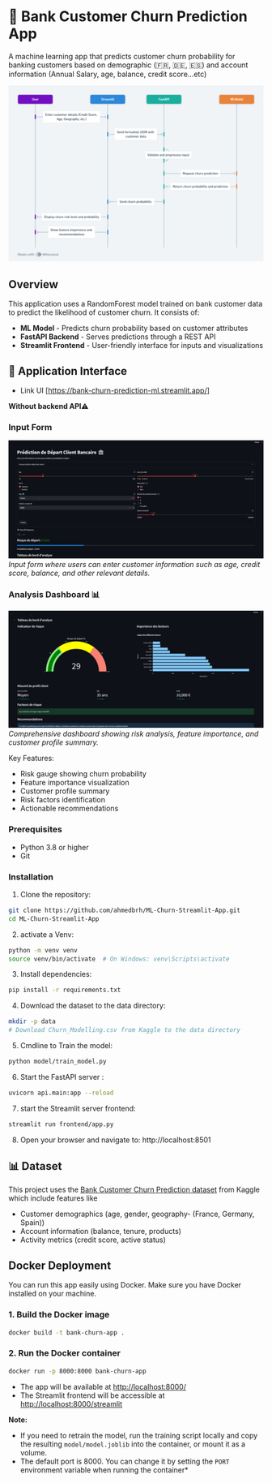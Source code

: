 # 🏦 Bank Customer Churn Prediction App

A machine learning app that predicts customer churn probability for banking customers based on demographic (🇫🇷, 🇩🇪, 🇪🇸) and account information (Annual Salary, age, balance, credit score...etc)

![Workflow Diagram](docs/Bank%20Churn%20Prediction%20Sequence.png)

## Overview

This application uses a RandomForest model trained on bank customer data to predict the likelihood of customer churn. It consists of:

- **ML Model** - Predicts churn probability based on customer attributes
- **FastAPI Backend** - Serves predictions through a REST API
- **Streamlit Frontend** - User-friendly interface for inputs and visualizations

## 📱 Application Interface
- Link UI [https://bank-churn-prediction-ml.streamlit.app/]

**Without backend API**⚠️

### Input Form
![Application Input Interface](docs/app2.png)
*Input form where users can enter customer information such as age, credit score, balance, and other relevant details.*

### Analysis Dashboard  📊
![Analysis Dashboard](docs/App1.png)
*Comprehensive dashboard showing risk analysis, feature importance, and customer profile summary.*

Key Features:
-  Risk gauge showing churn probability
-  Feature importance visualization
-  Customer profile summary
-  Risk factors identification
-  Actionable recommendations

### Prerequisites

- Python 3.8 or higher
- Git

### Installation

1. Clone the repository:
```bash
git clone https://github.com/ahmedbrh/ML-Churn-Streamlit-App.git
cd ML-Churn-Streamlit-App
```

2. activate a Venv:
```bash
python -m venv venv
source venv/bin/activate  # On Windows: venv\Scripts\activate
```

3. Install dependencies:
```bash
pip install -r requirements.txt
```

4. Download the dataset to the data directory:
```bash
mkdir -p data
# Download Churn_Modelling.csv from Kaggle to the data directory
```

5. Cmdline to Train the model:
```bash
python model/train_model.py
```

6. Start the FastAPI server :
```bash
uvicorn api.main:app --reload
```

7. start the Streamlit server frontend:
```bash
streamlit run frontend/app.py
```

8. Open your browser and navigate to: http://localhost:8501


## 📊 Dataset

This project uses the [Bank Customer Churn Prediction dataset](https://www.kaggle.com/datasets/adammaus/predicting-churn-for-bank-customers) from Kaggle which include features like 
- Customer demographics (age, gender, geography- (France, Germany, Spain))
- Account information (balance, tenure, products)
- Activity metrics (credit score, active status)

##  Docker Deployment

You can run this app easily using Docker. Make sure you have Docker installed on your machine.

### 1. Build the Docker image
```bash
docker build -t bank-churn-app .
```

### 2. Run the Docker container
```bash
docker run -p 8000:8000 bank-churn-app
```

- The app will be available at [http://localhost:8000/](http://localhost:8000/)
- The Streamlit frontend will be accessible at [http://localhost:8000/streamlit](http://localhost:8000/streamlit)

**Note:**
- If you need to retrain the model, run the training script locally and copy the resulting `model/model.joblib` into the container, or mount it as a volume.
- The default port is 8000. You can change it by setting the `PORT` environment variable when running the container*
